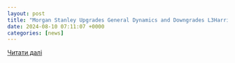 ```yaml
---
layout: post
title: "Morgan Stanley Upgrades General Dynamics and Downgrades L3Harris (NYSE:LHX) - TipRanks.com"
date: 2024-08-10 07:11:07 +0000
categories: [news]
---
```


[Читати далі](https://www.tipranks.com/news/morgan-stanley-upgrades-general-dynamics-and-downgrades-l3harris-nyselhx)
